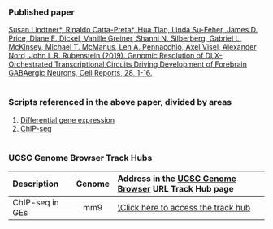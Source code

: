 ### Published paper

[Susan Lindtner*, Rinaldo Catta-Preta*, Hua Tian, Linda Su-Feher, James D. Price, Diane E. Dickel, Vanille Greiner, Shanni N. Silberberg, Gabriel L. McKinsey, Michael T. McManus, Len A. Pennacchio, Axel Visel, Alexander Nord, John L.R. Rubenstein (2019). Genomic Resolution of DLX-Orchestrated Transcriptional Circuits Driving Development of Forebrain GABAergic Neurons, Cell Reports, 28, 1-16.](https://doi.org/10.1016/j.celrep.2019.07.022)

#

### Scripts referenced in the above paper, divided by areas

1. [Differential gene expression](https://github.com/NordNeurogenomicsLab/Publications/blob/master/Lindtner_Cell_2019/1.%20RNA-seq)
2. [ChIP-seq](https://github.com/NordNeurogenomicsLab/Publications/blob/master/Lindtner_Cell_2019/1.%20ChIP-seq)

#

### UCSC Genome Browser Track Hubs



| Description                                   | Genome  | Address in the [UCSC Genome Browser](https://genome.ucsc.edu/cgi-bin/hgHubConnect) URL Track Hub page   |
| :---                                          | :---:   | :---        |
| ChIP-seq in GEs                               | mm9     | [\Click here to access the track hub](http://genome.ucsc.edu/cgi-bin/hgTracks?db=mm9&hubUrl=https://bioshare.bioinformatics.ucdavis.edu/bioshare/download/h9xruo60jdaz8tf/Dlx_2018.txt)  |


